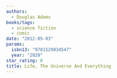 ```yaml
---
authors:
  - Douglas Adams
books/tags:
  - science fiction
  - comic
date: "2012-05-03"
params:
  isbn13: "9781529034547"
  year: "2020"
star_rating: 0
title: Life, The Universe And Everything
---
```


<!--more-->
